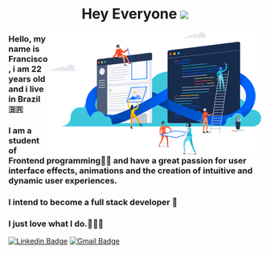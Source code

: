 <h1 align="center"> Hey Everyone <img src="https://raw.githubusercontent.com/kaueMarques/kaueMarques/master/hi.gif" width="35px"></h1>

<img align="right" src="https://github.com/francisco-das-chagas/francisco-das-chagas/blob/e7be76ec5fee9e0a14f24afc3782ad29754b1449/image.png" width="425"/>

### Hello, my name is Francisco, i am 22 years old and i live in Brazil 🇧🇷
### I am a student of Frontend programming👨‍💻 and have a great passion for user interface effects, animations and the creation of intuitive and dynamic user experiences.
### I intend to become a full stack developer 🎯
### I just love what I do.💙💙💙 
 
[![Linkedin Badge](https://img.shields.io/badge/-LinkedIn-blue?style=flat-square&logo=Linkedin&logoColor=white&link=https://www.linkedin.com/in/f-chagas-dutra/)](https://www.linkedin.com/in/f-chagas-dutra/)
[![Gmail Badge](https://img.shields.io/badge/-Gmail-c14438?style=flat-square&logo=Gmail&logoColor=white&link=mailto:f.chagasdutra18@gmail.com)](mailto:f.chagasdutra18@gmail.com)

  
